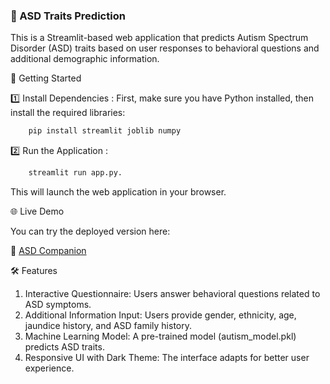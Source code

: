 ### **🧩 ASD Traits Prediction**

This is a Streamlit-based web application that predicts Autism Spectrum Disorder (ASD) traits based on user responses to behavioral questions and additional demographic information.

🚀 Getting Started

1️⃣ Install Dependencies : 
    First, make sure you have Python installed, then install the required libraries: 
    
```bash
    pip install streamlit joblib numpy
 ```

2️⃣ Run the Application :
```bash
    streamlit run app.py.
```
    
This will launch the web application in your browser.

🌐 Live Demo

You can try the deployed version here:  

🔗 [ASD Companion](https://asdcompanion.streamlit.app/)

🛠 Features
1. Interactive Questionnaire: Users answer behavioral questions related to ASD symptoms.
2. Additional Information Input: Users provide gender, ethnicity, age, jaundice history, and ASD family history.
3. Machine Learning Model: A pre-trained model (autism_model.pkl) predicts ASD traits.
4. Responsive UI with Dark Theme: The interface adapts for better user experience.



